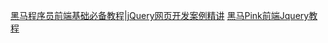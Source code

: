 [黑马程序员前端基础必备教程|jQuery网页开发案例精讲](https://www.bilibili.com/video/BV1a4411w7Gx)
[黑马Pink前端Jquery教程](https://www.youtube.com/watch?v=p7V7gH3VTR8&list=PLKLUwbV5J_7cP5gz9lU7U_IobaAGRoO5p&index=1&ab_channel=%E9%87%8E%E7%94%9FIT%E6%95%A3%E4%BF%AE)